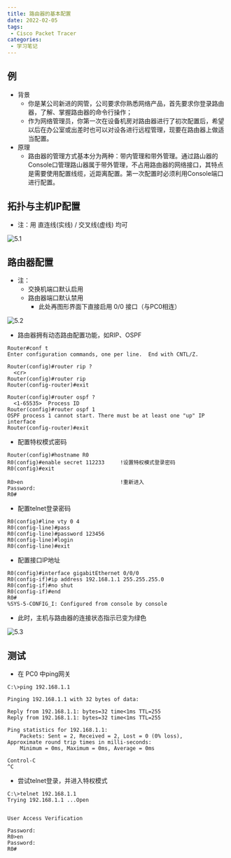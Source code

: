 ```yaml
---
title: 路由器的基本配置
date: 2022-02-05
tags:
 - Cisco Packet Tracer
categories:
 - 学习笔记
---
```


## 例

- 背景
  - 你是某公司新进的网管，公司要求你熟悉网络产品，首先要求你登录路由器，了解、掌握路由器的命令行操作；
  - 作为网络管理员，你第一次在设备机房对路由器进行了初次配置后，希望以后在办公室或出差时也可以对设各进行远程管理，现要在路由器上做适当配置。
- 原理
  - 路由器的管理方式基本分为两种：带内管理和带外管理。通过路山器的Console口管理路山器属于带外管理，不占用路由器的网络接口，其特点是需要使用配置线缆，近距离配置。第一次配置时必须利用Console端口进行配置。

## 拓扑与主机IP配置

- 注：用 直连线(实线)  /  交叉线(虚线) 均可

![5.1](./images/5.1.png)

## 路由器配置

- 注：
  - 交换机端口默认启用
  - 路由器端口默认禁用
    - 此处再图形界面下直接启用 0/0 接口（与PC0相连）

![5.2](./images/5.2.png)

- 路由器拥有动态路由配置功能，如RIP、OSPF

```
Router#conf t
Enter configuration commands, one per line.  End with CNTL/Z.

Router(config)#router rip ?
  <cr>
Router(config)#router rip 
Router(config-router)#exit

Router(config)#router ospf ?
  <1-65535>  Process ID
Router(config)#router ospf 1
OSPF process 1 cannot start. There must be at least one "up" IP interface
Router(config-router)#exit
```

- 配置特权模式密码

```
Router(config)#hostname R0
R0(config)#enable secret 112233		!设置特权模式登录密码
R0(config)#exit

R0>en								!重新进入
Password: 
R0#
```

- 配置telnet登录密码

```
R0(config)#line vty 0 4
R0(config-line)#pass
R0(config-line)#password 123456
R0(config-line)#login
R0(config-line)#exit
```

- 配置接口IP地址

```
R0(config)#interface gigabitEthernet 0/0/0
R0(config-if)#ip address 192.168.1.1 255.255.255.0
R0(config-if)#no shut
R0(config-if)#end
R0#
%SYS-5-CONFIG_I: Configured from console by console
```

- 此时，主机与路由器的连接状态指示已变为绿色

![5.3](./images/5.3.png)

## 测试

- 在 PC0 中ping网关

```
C:\>ping 192.168.1.1

Pinging 192.168.1.1 with 32 bytes of data:

Reply from 192.168.1.1: bytes=32 time<1ms TTL=255
Reply from 192.168.1.1: bytes=32 time<1ms TTL=255

Ping statistics for 192.168.1.1:
    Packets: Sent = 2, Received = 2, Lost = 0 (0% loss),
Approximate round trip times in milli-seconds:
    Minimum = 0ms, Maximum = 0ms, Average = 0ms

Control-C
^C
```

- 尝试telnet登录，并进入特权模式

```
C:\>telnet 192.168.1.1
Trying 192.168.1.1 ...Open


User Access Verification

Password: 
R0>en
Password: 
R0#
```

